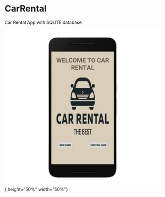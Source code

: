 # CarRental
Car Rental App with SQLITE database

![](CarRental_nexus6p-portrait.png){:height="50%" width="50%"} 
